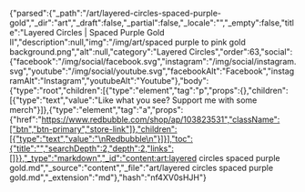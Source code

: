 {"parsed":{"_path":"/art/layered-circles-spaced-purple-gold","_dir":"art","_draft":false,"_partial":false,"_locale":"","_empty":false,"title":"Layered Circles | Spaced Purple Gold II","description":null,"img":"/img/art/spaced purple to pink gold background.png","alt":null,"category":"Layered Circles","order":63,"social":{"facebook":"/img/social/facebook.svg","instagram":"/img/social/instagram.svg","youtube":"/img/social/youtube.svg","facebookAlt":"Facebook","instagramAlt":"Instagram","youtubeAlt":"Youtube"},"body":{"type":"root","children":[{"type":"element","tag":"p","props":{},"children":[{"type":"text","value":"Like what you see? Support me with some merch"}]},{"type":"element","tag":"a","props":{"href":"https://www.redbubble.com/shop/ap/103823531","className":["btn","btn-primary","store-link"]},"children":[{"type":"text","value":"\nRedbubble\n"}]}],"toc":{"title":"","searchDepth":2,"depth":2,"links":[]}},"_type":"markdown","_id":"content:art:layered circles spaced purple gold.md","_source":"content","_file":"art/layered circles spaced purple gold.md","_extension":"md"},"hash":"nf4XV0sHJH"}